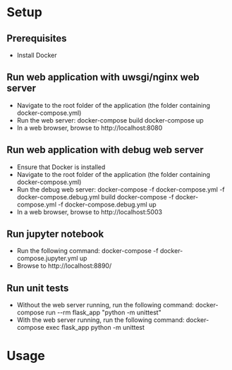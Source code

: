 # Setup

## Prerequisites
- Install Docker

## Run web application with uwsgi/nginx web server
- Navigate to the root folder of the application (the folder containing docker-compose.yml)
- Run the web server:
    docker-compose build
    docker-compose up
- In a web browser, browse to http://localhost:8080

## Run web application with debug web server
- Ensure that Docker is installed
- Navigate to the root folder of the application (the folder containing docker-compose.yml)
- Run the debug web server:
    docker-compose -f docker-compose.yml -f docker-compose.debug.yml build
    docker-compose -f docker-compose.yml -f docker-compose.debug.yml up
- In a web browser, browse to http://localhost:5003

## Run jupyter notebook
- Run the following command:
    docker-compose -f docker-compose.jupyter.yml up
- Browse to http://localhost:8890/

## Run unit tests
- Without the web server running, run the following command:
    docker-compose run --rm flask_app "python -m unittest"
- With the web server running, run the following command:
    docker-compose exec flask_app python -m unittest

# Usage









 





